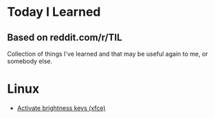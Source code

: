# Today I Learned
## Based on reddit.com/r/TIL
Collection of things I've learned and that may be useful again to me, or somebody else.

# Linux
- [Activate brightness keys (xfce)](linux/activate-brightness-keys-xfce.md)
